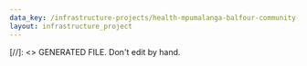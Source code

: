 ```yaml
---
data_key: /infrastructure-projects/health-mpumalanga-balfour-community-health-centre-24-hour-mini-hospital
layout: infrastructure_project
---
```

[//]: <> GENERATED FILE. Don't edit by hand.